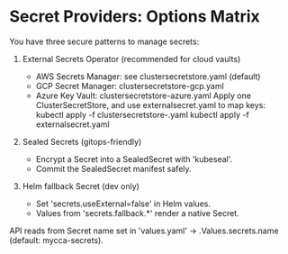 # Secret Providers: Options Matrix

You have three secure patterns to manage secrets:

1) External Secrets Operator (recommended for cloud vaults)
   - AWS Secrets Manager: see clustersecretstore.yaml (default)
   - GCP Secret Manager: clustersecretstore-gcp.yaml
   - Azure Key Vault: clustersecretstore-azure.yaml
   Apply one ClusterSecretStore, and use externalsecret.yaml to map keys:
     kubectl apply -f clustersecretstore-<provider>.yaml
     kubectl apply -f externalsecret.yaml

2) Sealed Secrets (gitops-friendly)
   - Encrypt a Secret into a SealedSecret with 'kubeseal'.
   - Commit the SealedSecret manifest safely.

3) Helm fallback Secret (dev only)
   - Set 'secrets.useExternal=false' in Helm values.
   - Values from 'secrets.fallback.*' render a native Secret.

API reads from Secret name set in 'values.yaml' → .Values.secrets.name (default: mycca-secrets).
